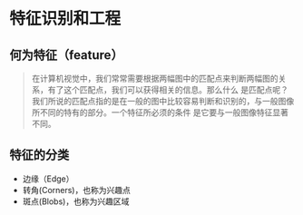 # 特征识别和工程
## 何为特征（feature）
>在计算机视觉中，我们常常需要根据两幅图中的匹配点来判断两幅图的关系，有了这个匹配点，我们可以获得相关的信息。那么什么
是匹配点呢？我们所说的匹配点指的是在一般的图中比较容易判断和识别的，与一般图像所不同的特有的部分。一个特征所必须的条件
是它要与一般图像特征显著不同。

## 特征的分类
* 边缘（Edge）
* 转角(Corners)，也称为兴趣点
* 斑点(Blobs)，也称为兴趣区域
